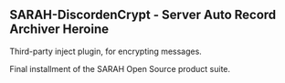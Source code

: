 ## SARAH-DiscordenCrypt - Server Auto Record Archiver Heroine
Third-party inject plugin, for encrypting messages.

Final installment of the SARAH Open Source product suite.
